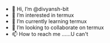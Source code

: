 - 👋 Hi, I’m @divyansh-bit
- 👀 I’m interested in termux
- 🌱 I’m currently learning termux
- 💞️ I’m looking to collaborate on termux
- 📫 How to reach me ......U can't

<!---
divyansh-bit/divyansh-bit is a ✨ special ✨ repository because its `README.md` (this file) appears on your GitHub profile.
You can click the Preview link to take a look at your changes.
--->
